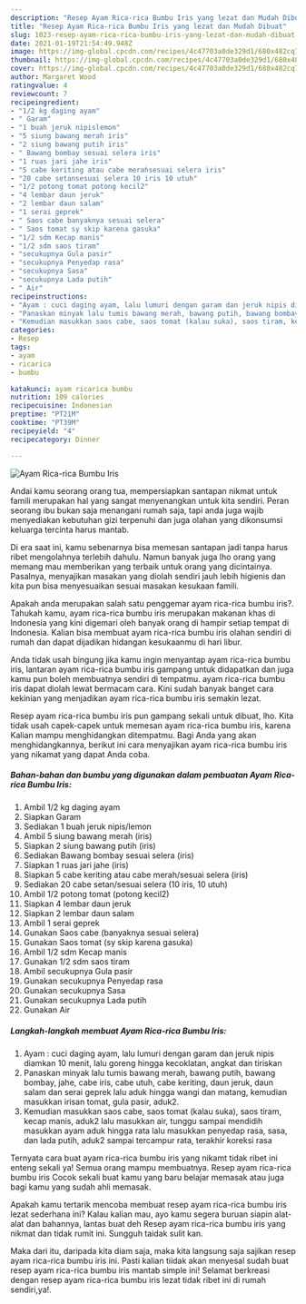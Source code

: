 ```yaml
---
description: "Resep Ayam Rica-rica Bumbu Iris yang lezat dan Mudah Dibuat"
title: "Resep Ayam Rica-rica Bumbu Iris yang lezat dan Mudah Dibuat"
slug: 1023-resep-ayam-rica-rica-bumbu-iris-yang-lezat-dan-mudah-dibuat
date: 2021-01-19T21:54:49.948Z
image: https://img-global.cpcdn.com/recipes/4c47703a0de329d1/680x482cq70/ayam-rica-rica-bumbu-iris-foto-resep-utama.jpg
thumbnail: https://img-global.cpcdn.com/recipes/4c47703a0de329d1/680x482cq70/ayam-rica-rica-bumbu-iris-foto-resep-utama.jpg
cover: https://img-global.cpcdn.com/recipes/4c47703a0de329d1/680x482cq70/ayam-rica-rica-bumbu-iris-foto-resep-utama.jpg
author: Margaret Wood
ratingvalue: 4
reviewcount: 7
recipeingredient:
- "1/2 kg daging ayam"
- " Garam"
- "1 buah jeruk nipislemon"
- "5 siung bawang merah iris"
- "2 siung bawang putih iris"
- " Bawang bombay sesuai selera iris"
- "1 ruas jari jahe iris"
- "5 cabe keriting atau cabe merahsesuai selera iris"
- "20 cabe setansesuai selera 10 iris 10 utuh"
- "1/2 potong tomat potong kecil2"
- "4 lembar daun jeruk"
- "2 lembar daun salam"
- "1 serai geprek"
- " Saos cabe banyaknya sesuai selera"
- " Saos tomat sy skip karena gasuka"
- "1/2 sdm Kecap manis"
- "1/2 sdm saos tiram"
- "secukupnya Gula pasir"
- "secukupnya Penyedap rasa"
- "secukupnya Sasa"
- "secukupnya Lada putih"
- " Air"
recipeinstructions:
- "Ayam : cuci daging ayam, lalu lumuri dengan garam dan jeruk nipis diamkan 10 menit, lalu goreng hingga kecoklatan, angkat dan tiriskan"
- "Panaskan minyak lalu tumis bawang merah, bawang putih, bawang bombay, jahe, cabe iris, cabe utuh, cabe keriting, daun jeruk, daun salam dan serai geprek lalu aduk hingga wangi dan matang, kemudian masukkan irisan tomat, gula pasir, aduk2."
- "Kemudian masukkan saos cabe, saos tomat (kalau suka), saos tiram, kecap manis, aduk2 lalu masukkan air, tunggu sampai mendidih masukkan ayam aduk hingga rata lalu masukkan penyedap rasa, sasa, dan lada putih, aduk2 sampai tercampur rata, terakhir koreksi rasa"
categories:
- Resep
tags:
- ayam
- ricarica
- bumbu

katakunci: ayam ricarica bumbu 
nutrition: 109 calories
recipecuisine: Indonesian
preptime: "PT21M"
cooktime: "PT39M"
recipeyield: "4"
recipecategory: Dinner

---
```



![Ayam Rica-rica Bumbu Iris](https://img-global.cpcdn.com/recipes/4c47703a0de329d1/680x482cq70/ayam-rica-rica-bumbu-iris-foto-resep-utama.jpg)

Andai kamu seorang orang tua, mempersiapkan santapan nikmat untuk famili merupakan hal yang sangat menyenangkan untuk kita sendiri. Peran seorang ibu bukan saja menangani rumah saja, tapi anda juga wajib menyediakan kebutuhan gizi terpenuhi dan juga olahan yang dikonsumsi keluarga tercinta harus mantab.

Di era  saat ini, kamu sebenarnya bisa memesan santapan jadi tanpa harus ribet mengolahnya terlebih dahulu. Namun banyak juga lho orang yang memang mau memberikan yang terbaik untuk orang yang dicintainya. Pasalnya, menyajikan masakan yang diolah sendiri jauh lebih higienis dan kita pun bisa menyesuaikan sesuai masakan kesukaan famili. 



Apakah anda merupakan salah satu penggemar ayam rica-rica bumbu iris?. Tahukah kamu, ayam rica-rica bumbu iris merupakan makanan khas di Indonesia yang kini digemari oleh banyak orang di hampir setiap tempat di Indonesia. Kalian bisa membuat ayam rica-rica bumbu iris olahan sendiri di rumah dan dapat dijadikan hidangan kesukaanmu di hari libur.

Anda tidak usah bingung jika kamu ingin menyantap ayam rica-rica bumbu iris, lantaran ayam rica-rica bumbu iris gampang untuk didapatkan dan juga kamu pun boleh membuatnya sendiri di tempatmu. ayam rica-rica bumbu iris dapat diolah lewat bermacam cara. Kini sudah banyak banget cara kekinian yang menjadikan ayam rica-rica bumbu iris semakin lezat.

Resep ayam rica-rica bumbu iris pun gampang sekali untuk dibuat, lho. Kita tidak usah capek-capek untuk memesan ayam rica-rica bumbu iris, karena Kalian mampu menghidangkan ditempatmu. Bagi Anda yang akan menghidangkannya, berikut ini cara menyajikan ayam rica-rica bumbu iris yang nikamat yang dapat Anda coba.

<!--inarticleads1-->

##### Bahan-bahan dan bumbu yang digunakan dalam pembuatan Ayam Rica-rica Bumbu Iris:

1. Ambil 1/2 kg daging ayam
1. Siapkan  Garam
1. Sediakan 1 buah jeruk nipis/lemon
1. Ambil 5 siung bawang merah (iris)
1. Siapkan 2 siung bawang putih (iris)
1. Sediakan  Bawang bombay sesuai selera (iris)
1. Siapkan 1 ruas jari jahe (iris)
1. Siapkan 5 cabe keriting atau cabe merah/sesuai selera (iris)
1. Sediakan 20 cabe setan/sesuai selera (10 iris, 10 utuh)
1. Ambil 1/2 potong tomat (potong kecil2)
1. Siapkan 4 lembar daun jeruk
1. Siapkan 2 lembar daun salam
1. Ambil 1 serai geprek
1. Gunakan  Saos cabe (banyaknya sesuai selera)
1. Gunakan  Saos tomat (sy skip karena gasuka)
1. Ambil 1/2 sdm Kecap manis
1. Gunakan 1/2 sdm saos tiram
1. Ambil secukupnya Gula pasir
1. Gunakan secukupnya Penyedap rasa
1. Gunakan secukupnya Sasa
1. Gunakan secukupnya Lada putih
1. Gunakan  Air




<!--inarticleads2-->

##### Langkah-langkah membuat Ayam Rica-rica Bumbu Iris:

1. Ayam : cuci daging ayam, lalu lumuri dengan garam dan jeruk nipis diamkan 10 menit, lalu goreng hingga kecoklatan, angkat dan tiriskan
1. Panaskan minyak lalu tumis bawang merah, bawang putih, bawang bombay, jahe, cabe iris, cabe utuh, cabe keriting, daun jeruk, daun salam dan serai geprek lalu aduk hingga wangi dan matang, kemudian masukkan irisan tomat, gula pasir, aduk2.
1. Kemudian masukkan saos cabe, saos tomat (kalau suka), saos tiram, kecap manis, aduk2 lalu masukkan air, tunggu sampai mendidih masukkan ayam aduk hingga rata lalu masukkan penyedap rasa, sasa, dan lada putih, aduk2 sampai tercampur rata, terakhir koreksi rasa




Ternyata cara buat ayam rica-rica bumbu iris yang nikamt tidak ribet ini enteng sekali ya! Semua orang mampu membuatnya. Resep ayam rica-rica bumbu iris Cocok sekali buat kamu yang baru belajar memasak atau juga bagi kamu yang sudah ahli memasak.

Apakah kamu tertarik mencoba membuat resep ayam rica-rica bumbu iris lezat sederhana ini? Kalau kalian mau, ayo kamu segera buruan siapin alat-alat dan bahannya, lantas buat deh Resep ayam rica-rica bumbu iris yang nikmat dan tidak rumit ini. Sungguh taidak sulit kan. 

Maka dari itu, daripada kita diam saja, maka kita langsung saja sajikan resep ayam rica-rica bumbu iris ini. Pasti kalian tiidak akan menyesal sudah buat resep ayam rica-rica bumbu iris mantab simple ini! Selamat berkreasi dengan resep ayam rica-rica bumbu iris lezat tidak ribet ini di rumah sendiri,ya!.

